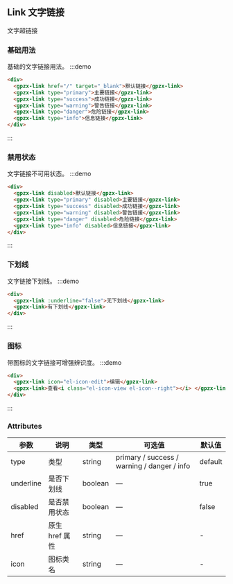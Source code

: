 ## Link 文字链接

文字超链接

### 基础用法
基础的文字链接用法。
:::demo
```html
<div>
  <gpzx-link href="/" target="_blank">默认链接</gpzx-link>
  <gpzx-link type="primary">主要链接</gpzx-link>
  <gpzx-link type="success">成功链接</gpzx-link>
  <gpzx-link type="warning">警告链接</gpzx-link>
  <gpzx-link type="danger">危险链接</gpzx-link>
  <gpzx-link type="info">信息链接</gpzx-link>
</div>
```
:::

### 禁用状态
文字链接不可用状态。
:::demo
```html
<div>
  <gpzx-link disabled>默认链接</gpzx-link>
  <gpzx-link type="primary" disabled>主要链接</gpzx-link>
  <gpzx-link type="success" disabled>成功链接</gpzx-link>
  <gpzx-link type="warning" disabled>警告链接</gpzx-link>
  <gpzx-link type="danger" disabled>危险链接</gpzx-link>
  <gpzx-link type="info" disabled>信息链接</gpzx-link>
</div>
```
:::

### 下划线
文字链接下划线。
:::demo
```html
<div>
  <gpzx-link :underline="false">无下划线</gpzx-link>
  <gpzx-link>有下划线</gpzx-link>
</div>
```
:::

### 图标

带图标的文字链接可增强辨识度。
:::demo
```html
<div>
  <gpzx-link icon="el-icon-edit">编辑</gpzx-link>
  <gpzx-link>查看<i class="el-icon-view el-icon--right"></i> </gpzx-link>
</div>
```
:::

### Attributes

| 参数           | 说明                           | 类型      | 可选值                               | 默认值  |
| -------------- | ------------------------------ | --------- | ------------------------------------ | ------- |
| type           | 类型                   | string  | primary / success / warning / danger / info | default |
| underline      | 是否下划线                         | boolean | —                                    | true    |
| disabled       | 是否禁用状态                       | boolean | —                                    | false   |
| href           | 原生 href 属性                     | string  | —                                    | -       |
| icon           | 图标类名                       | string  | —                                    | -       |
